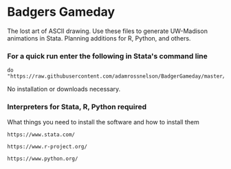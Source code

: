 # Badgers Gameday

The lost art of ASCII drawing. Use these files to generate UW-Madison animations in Stata. Planning additions for R, Python, and others.

### For a quick run enter the following in Stata's command line

```
do "https://raw.githubusercontent.com/adamrossnelson/BadgerGameday/master/GameDayStata.do"

```
No installation or downloads necessary.

### Interpreters for Stata, R, Python required

What things you need to install the software and how to install them

```
https://www.stata.com/

https://www.r-project.org/

https://www.python.org/

```
